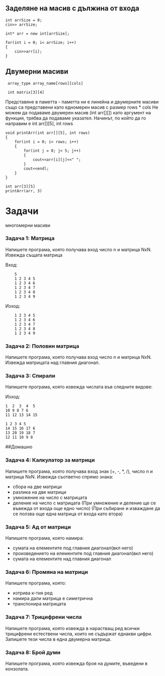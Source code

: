 ## Заделяне на масив с дължина от входа

```
int arrSize = 0;
cin>> arrSize;

int* arr = new int[arrSize];

for(int i = 0; i< arrSize; i++)
{
	cin>>arr[i];
}
```

## Двумерни масиви

` array_type array_name[rows][cols]`

` int matrix[3][4]`

Представяне в паметта - паметта ни е линейна и двумерните масиви също са представени като едномерен масив с размер rows * cols
Не можем да подаваме двумерен масив (int arr[][]) като аргумент на функция, трябва да подаваме указател.
Начинът, по който да го направим е int arr[][5], int rows

```
void printArr(int arr[][5], int rows)
{
	for(int i = 0; i< rows; i++)
	{
		for(int j = 0; j< 5; j++)
		{
			cout<<arr[i][j]<<" ";
		}
		cout<<endl;
	}
}

int arr[3][5]
printArr(arr, 3)
```



Задачи
=====================

многомерни масиви

### Задача 1: Матрица
Напишете програма, която получава вход число n и матрица NxN.
Извежда същата матрица

Вход:
```
    5
    1 2 3 4 5
    1 2 3 4 6
    1 2 3 4 7
    1 2 3 4 8
    1 2 3 4 9
```

Изход:
```
    1 2 3 4 5
    1 2 3 4 6
    1 2 3 4 7
    1 2 3 4 8
    1 2 3 4 9
```

### Задача 2: Половин матрица
Напишете програма, която получава вход число n и матрица NxN.
Извежда матрицата над главния диагонал.


### Задача 3: Спирали
Напишете програма, която извежда числата във следните видове:

Изход:
```
1  2  3  4  5
10 9 8 7 6
11 12 13 14 15
```

```
1 2 3 4 5
14 15 16 17 6
13 20 19 18 7
12 11 10 9 8
```


##Домашно

### Задача 4: Калкулатор за матрици
Напишете програма, която получава вход знак (+, -, *, /), число n и матрица NxN.
Извежда съответно спрямо знака:
- сбора на две матрици
- разлика на две матрици
- умножение на число с матрицата
- деление на число с матрицата
(При умножение и деление ще се въвежда от входа още едно число)
(При събиране и изваждане да се ползва още една матрица от входа като втора)

### Задача 5: Ад от матрици
Напишете програма, която намира:
- сумата на елементите под главния диагонал(вкл него)
- произведението на елементите под главния диагонал(вкл него)
- сумата на елементите над главния диагонал

### Задача 6: Промяна на матрици
Напишете програма, която:
- изтрива к-тия ред
- намира дали матрица е симетрична
- транспонира матрицата


### Задача 7: Трицифрени числа
Напишете програма, която извежда в нарастващ ред всички трицифрени естествени числа, които не съдържат еднакви цифри. Запишете тези числа в една двумерна матрица.


### Задача 8: Брой думи
Напишете програма, която извежда броя на думите, въведени в конзолата.
